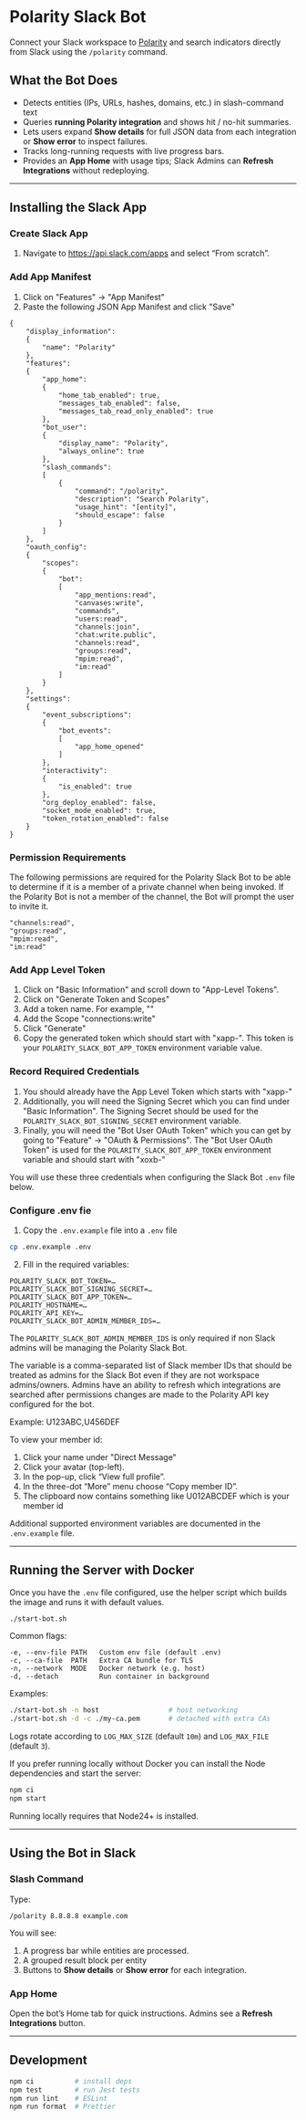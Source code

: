 # Polarity Slack Bot

Connect your Slack workspace to [Polarity](https://threatconnect.com/polarity-by-threatconnect/) and search indicators directly from Slack using the `/polarity` command.

## What the Bot Does

* Detects entities (IPs, URLs, hashes, domains, etc.) in slash-command text
* Queries **running Polarity integration** and shows hit / no-hit summaries.  
* Lets users expand **Show details** for full JSON data from each integration or **Show error** to inspect failures.  
* Tracks long-running requests with live progress bars.  
* Provides an **App Home** with usage tips; Slack Admins can **Refresh Integrations** without redeploying.

---

## Installing the Slack App

### Create Slack App
1. Navigate to <https://api.slack.com/apps>  and select “From scratch”.  

### Add App Manifest
1. Click on "Features" -> "App Manifest"  
2. Paste the following JSON App Manifest and click "Save"

```
{
    "display_information":
    {
        "name": "Polarity"
    },
    "features":
    {
        "app_home":
        {
            "home_tab_enabled": true,
            "messages_tab_enabled": false,
            "messages_tab_read_only_enabled": true
        },
        "bot_user":
        {
            "display_name": "Polarity",
            "always_online": true
        },
        "slash_commands":
        [
            {
                "command": "/polarity",
                "description": "Search Polarity",
                "usage_hint": "[entity]",
                "should_escape": false
            }
        ]
    },
    "oauth_config":
    {
        "scopes":
        {
            "bot":
            [
                "app_mentions:read",
                "canvases:write",
                "commands",
                "users:read",
                "channels:join",
                "chat:write.public",
                "channels:read",
                "groups:read",
                "mpim:read",
                "im:read"
            ]
        }
    },
    "settings":
    {
        "event_subscriptions":
        {
            "bot_events":
            [
                "app_home_opened"
            ]
        },
        "interactivity":
        {
            "is_enabled": true
        },
        "org_deploy_enabled": false,
        "socket_mode_enabled": true,
        "token_rotation_enabled": false
    }
}
```

### Permission Requirements

The following permissions are required for the Polarity Slack Bot to be able to determine if it is a member of a private channel when being invoked.  If the Polarity Bot is not a member of the channel, the Bot will prompt the user to invite it.
```
"channels:read",
"groups:read",
"mpim:read",
"im:read"
```


### Add App Level Token 
1. Click on "Basic Information" and scroll down to "App-Level Tokens". 
2. Click on "Generate Token and Scopes"
3. Add a token name.  For example, ""
4. Add the Scope "connections:write"
5. Click "Generate"
6. Copy the generated token which should start with "xapp-".  This token is your `POLARITY_SLACK_BOT_APP_TOKEN` environment variable value.

### Record Required Credentials

1. You should already have the App Level Token which starts with "xapp-"
2. Additionally, you will need the Signing Secret which you can find under "Basic Information".  The Signing Secret should be used for the `POLARITY_SLACK_BOT_SIGNING_SECRET` environment variable.
3. Finally, you will need the "Bot User OAuth Token" which you can get by going to "Feature" -> "OAuth & Permissions".  The "Bot User OAuth Token" is used for the `POLARITY_SLACK_BOT_APP_TOKEN` environment variable and should start with "xoxb-"

You will use these three credentials when configuring the Slack Bot `.env` file below.


### Configure .env fie

1. Copy the `.env.example` file into a `.env` file

```bash
cp .env.example .env
```
2. Fill in the required variables:

```env
POLARITY_SLACK_BOT_TOKEN=…
POLARITY_SLACK_BOT_SIGNING_SECRET=…
POLARITY_SLACK_BOT_APP_TOKEN=…
POLARITY_HOSTNAME=…
POLARITY_API_KEY=…
POLARITY_SLACK_BOT_ADMIN_MEMBER_IDS=…
```

The `POLARITY_SLACK_BOT_ADMIN_MEMBER_IDS` is only required if non Slack admins will be managing the Polarity Slack Bot.

The variable is a comma-separated list of Slack member IDs that should be treated as admins for the Slack Bot
even if they are not workspace admins/owners. Admins have an ability to refresh which integrations
are searched after permissions changes are made to the Polarity API key configured for the bot.

Example: U123ABC,U456DEF

To view your member id:
1. Click your name under "Direct Message"
2. Click your avatar (top-left).
3. In the pop-up, click “View full profile”.
4. In the three-dot “More” menu choose “Copy member ID”.
5. The clipboard now contains something like U012ABCDEF which is your member id

Additional supported environment variables are documented in the `.env.example` file.

---

## Running the Server with Docker

Once you have the `.env` file configured, use the helper script which builds the image and runs it with default values.

```bash
./start-bot.sh
```

Common flags:

```
-e, --env-file PATH   Custom env file (default .env)
-c, --ca-file  PATH   Extra CA bundle for TLS
-n, --network  MODE   Docker network (e.g. host)
-d, --detach          Run container in background
```

Examples:

```bash
./start-bot.sh -n host                 # host networking
./start-bot.sh -d -c ./my-ca.pem       # detached with extra CAs
```

Logs rotate according to `LOG_MAX_SIZE` (default `10m`) and `LOG_MAX_FILE` (default `3`).

If you prefer running locally without Docker you can install the Node dependencies and start the server:

```bash
npm ci
npm start
```
Running locally requires that Node24+ is installed.

---

## Using the Bot in Slack

### Slash Command

Type:

```
/polarity 8.8.8.8 example.com
```

You will see:

1. A progress bar while entities are processed.  
2. A grouped result block per entity
3. Buttons to **Show details** or **Show error** for each integration.

### App Home

Open the bot’s Home tab for quick instructions. Admins see a **Refresh Integrations** button.

---

## Development

```bash
npm ci          # install deps
npm test        # run Jest tests
npm run lint    # ESLint
npm run format  # Prettier
```
